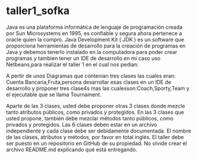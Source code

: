 # taller1_sofka


Java es una plataforma informática de lenguaje de programación creada por Sun Microsystems en 1995, es confiable y segura ahora pertenece a oracle quien la compro.
Java Development Kit ( JDK ) es un software que proporciona herramientas de desarrollo para la creación de programas en Java y debemos tenerlo instalado en la computadora para poder crear programas y tambien tener un IDE de desarrollo en mi caso uso Netbeans,para realizar el taller 1 en el cual nos pedian:

A pertir de unos Diagramas que contenian tres clases las cuales eran: Cuenta Bancaria,Fruta,persona desarrollar esas clases en un IDE de desarrollo y proponer tres clase4s mas las cualesson:Coach,Sporty,Team y el ejecutable que se llama Tournament.

Aparte de las 3 clases, usted debe proponer otras 3 clases donde mezcle tanto atributos públicos, como privados y protegidos.
En las 3 clases que usted propone, también debe mezclar métodos tanto públicos, como privados y protegidos.
Las 6 clases deben estar en un archivo independiente y cada clase debe ser debidamente documentada.
El nombre de las clases, atributos y métodos, por favor en total inglés.
El taller debe ser puesto en un repositorio en GitHub de su propiedad. No olvide crear el archivo README.md explicando qué está entregando.
